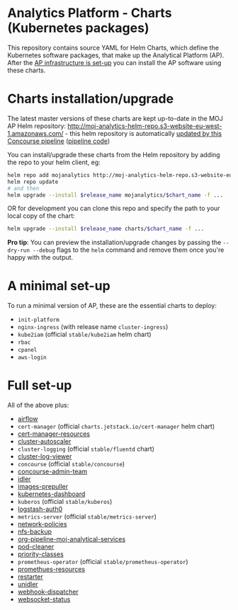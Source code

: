# Analytics Platform - Charts (Kubernetes packages)

This repository contains source YAML for Helm Charts, which define the Kubernetes software packages, that make up the Analytical Platform (AP). After the [AP infrastructure is set-up](https://github.com/ministryofjustice/analytics-platform-ops/blob/master/README.md) you can install the AP software using these charts.

# Charts installation/upgrade

The latest master versions of these charts are kept up-to-date in the MOJ AP Helm repository:
http://moj-analytics-helm-repo.s3-website-eu-west-1.amazonaws.com/ - this helm repository is automatically [updated by this Concourse pipeline](https://concourse.services.alpha.mojanalytics.xyz/teams/admin/pipelines/update-helm-repo) ([pipeline code](https://github.com/ministryofjustice/analytics-platform-concourse-pipelines#update-helm-repoyaml))

You can install/upgrade these charts from the Helm repository by adding the repo to your helm client, eg:

```sh
helm repo add mojanalytics http://moj-analytics-helm-repo.s3-website-eu-west-1.amazonaws.com/
helm repo update
# and then
helm upgrade --install $release_name mojanalytics/$chart_name -f ...
```

OR for development you can clone this repo and specify the path to your local copy of the chart:

```sh
helm upgrade --install $release_name charts/$chart_name -f ...
```

**Pro tip**: You can preview the installation/upgrade changes by passing the `--dry-run --debug` flags to the `helm` command and remove them once you're happy with the output.

# A minimal set-up

To run a minimal version of AP, these are the essential charts to deploy:
* `init-platform`
* `nginx-ingress` (with release name `cluster-ingress`)
* `kube2iam` (official `stable/kube2iam` helm chart)
* `rbac`
* `cpanel`
* `aws-login`

# Full set-up
All of the above plus:
- [airflow](./charts/airflow-k8s)
- `cert-manager` (official `charts.jetstack.io/cert-manager` helm chart)
- [cert-manager-resources](./charts/cert-manager-resources)
- [cluster-autoscaler](./charts/cluster-autoscaler)
- `cluster-logging` (official `stable/fluentd` chart)
- [cluster-log-viewer](./charts/kibana-auth-proxy)
- `concourse` (official `stable/concourse`)
- [concourse-admin-team](./charts/concourse-admin-team)
- [idler](./charts/idler)
- [images-prepuller](./charts/images-prepuller)
- [kubernetes-dashboard](./charts/kubernetes-dashboard)
- `kuberos` (official `stable/kuberos`)
- [logstash-auth0](./charts/logstash)
- `metrics-server` (official `stable/metrics-server`)
- [network-policies](./charts/network-policies)
- [nfs-backup](./charts/nfs-backup)
- [org-pipeline-moj-analytical-services](./charts/concourse-org-pipeline)
- [pod-cleaner](./charts/pod-cleaner)
- [priority-classes](./charts/priority-classes)
- `prometheus-operator` (official `stable/prometheus-operator`)
- [promethues-resources](./charts/prometheus-resources)
- [restarter](./charts/restarter)
- [unidler](./charts/unidler)
- [webhook-dispatcher](./charts/webhook-dispatcher)
- [websocket-status](./charts/websocket-status)
